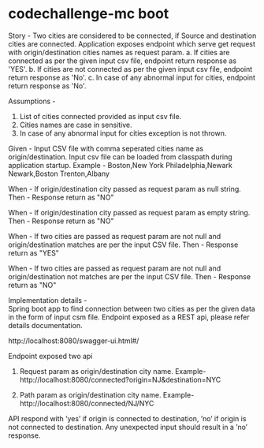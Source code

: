 # codechallenge-mc boot 

Story - 
Two cities are considered to be connected, if Source and destination cities are connected. 
Application exposes endpoint which serve get request with origin/destination cities names as request param.
a. If cities are connected as per the given input csv file, endpoint return response as 'YES'.
b. If cities are not connected as per the given input csv file, endpoint return response as 'No'.
c. In case of any abnormal input for cities, endpoint return response as 'No'.

Assumptions - 
1. List of cities connected provided as input csv file.
2. Cities names are case in sensitive.
3. In case of any abnormal input for cities exception is not thrown.

Given - 
Input CSV file with comma seperated cities name as origin/destination. Input csv file can be loaded from classpath during application startup.
Example - 
Boston,New York
Philadelphia,Newark
Newark,Boston
Trenton,Albany

When - 
If origin/destination city passed as request param as null string.
Then - 
Response return as "NO"

When - 
If origin/destination city passed as request param as empty string.
Then - 
Response return as "NO"

When - 
If two cities are passed as request param are not null and origin/destination matches are per the input CSV file.
Then - 
Response return as "YES"

When - 
If two cities are passed as request param are not null and origin/destination not matches are per the input CSV file.
Then - 
Response return as "NO"
 
Implementation details -  
Spring boot app to find connection between two cities as per the given data in the form of input csm file.
Endpoint exposed as a REST api, please refer details documentation.

http://localhost:8080/swagger-ui.html#/

Endpoint exposed two api 
1. Request param as origin/destination city name. 
Example-
http://localhost:8080/connected?origin=NJ&destination=NYC

2. Path param as origin/destination city name. 
Example-
http://localhost:8080/connected/NJ/NYC

API respond with ‘yes’ if origin is connected to destination, ’no’ if origin is not connected to destination.
Any unexpected input should result in a ’no’ response.


